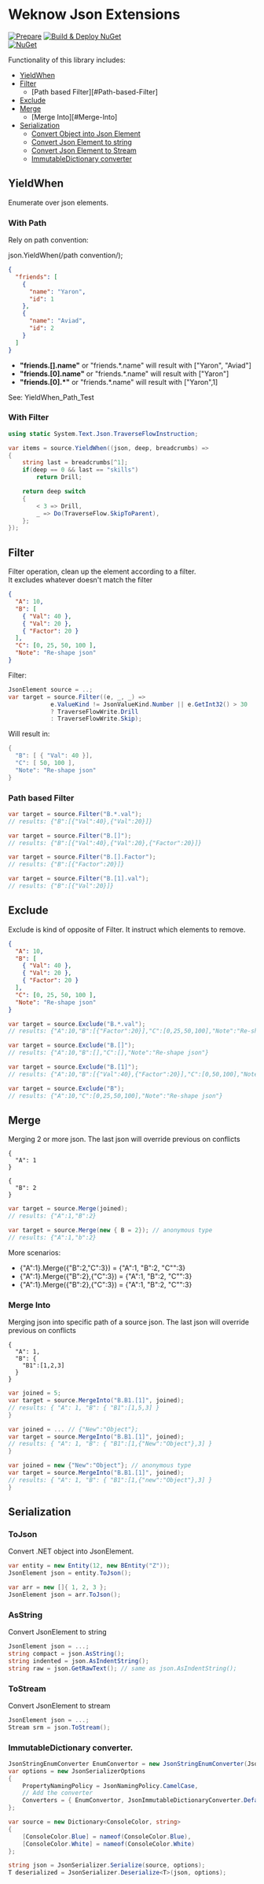 # Weknow Json Extensions  

[![Prepare](https://github.com/weknow-network/Weknow-Json-Extensions/actions/workflows/prepare-nuget.yml/badge.svg)](https://github.com/weknow-network/Weknow-Json-Extensions/actions/workflows/prepare-nuget.yml) [![Build & Deploy NuGet](https://github.com/weknow-network/Weknow-Json-Extensions/actions/workflows/Deploy.yml/badge.svg)](https://github.com/weknow-network/Weknow-Json-Extensions/actions/workflows/Deploy.yml)  
[![NuGet](https://img.shields.io/nuget/v/Weknow.Text.Json.Extensions.svg)](https://www.nuget.org/packages/Weknow.Text.Json.Extensions/)  

Functionality of this library includes:

- [YieldWhen](#YieldWhen)
- [Filter](#Filter)
  - [Path based Filter][#Path-based-Filter]
- [Exclude](#Exclude)
- [Merge](#Merge)
  - [Merge Into][#Merge-Into]
- [Serialization](#Serialization)
  - [Convert Object into Json Element](#ToJson)
  - [Convert Json Element to string](#AsString)
  - [Convert Json Element to Stream](#ToStream)
  - [ImmutableDictionary converter](#ImmutableDictionary-converter)

## YieldWhen 

Enumerate over json elements.

### With Path

Rely on path convention:

json.YieldWhen(/path convention/);

``` json
{
  "friends": [
    {
      "name": "Yaron",    
      "id": 1
    },
    {
      "name": "Aviad",   
      "id": 2
    }
  ]
}
```

- **"friends.[].name"** or "friends.*.name" 
  will result with ["Yaron", "Aviad"] 
- **"friends.[0].name"** or "friends.*.name" 
  will result with ["Yaron"] 
- **"friends.[0].*"** or "friends.*.name" 
  will result with ["Yaron",1] 


See: YieldWhen_Path_Test

### With Filter

``` cs
using static System.Text.Json.TraverseFlowInstruction;

var items = source.YieldWhen((json, deep, breadcrumbs) =>
{
    string last = breadcrumbs[^1];
    if(deep == 0 && last == "skills")
        return Drill;

    return deep switch
    {
        < 3 => Drill,
        _ => Do(TraverseFlow.SkipToParent),
    };
});
```

## Filter

Filter operation, clean up the element according to a filter.  
It excludes whatever doesn't match the filter

``` json
{
  "A": 10,
  "B": [
    { "Val": 40 },
    { "Val": 20 },
    { "Factor": 20 }
  ],
  "C": [0, 25, 50, 100 ],
  "Note": "Re-shape json"
}
```

Filter:
``` cs
JsonElement source = ..;
var target = source.Filter((e, _, _) =>
            e.ValueKind != JsonValueKind.Number || e.GetInt32() > 30 
            ? TraverseFlowWrite.Drill 
            : TraverseFlowWrite.Skip);
```
Will result in:
``` cs
{
  "B": [ { "Val": 40 }],
  "C": [ 50, 100 ],
  "Note": "Re-shape json"
}
```
### Path based Filter

``` cs
var target = source.Filter("B.*.val");
// results: {"B":[{"Val":40},{"Val":20}]}
```

``` cs
var target = source.Filter("B.[]");
// results: {"B":[{"Val":40},{"Val":20},{"Factor":20}]}
```

``` cs
var target = source.Filter("B.[].Factor");
// results: {"B":[{"Factor":20}]}
```

``` cs
var target = source.Filter("B.[1].val");
// results: {"B":[{"Val":20}]}
```

## Exclude

Exclude is kind of opposite of Filter.
It instruct which elements to remove.

``` json
{
  "A": 10,
  "B": [
    { "Val": 40 },
    { "Val": 20 },
    { "Factor": 20 }
  ],
  "C": [0, 25, 50, 100 ],
  "Note": "Re-shape json"
}
```

``` cs
var target = source.Exclude("B.*.val");
// results: {"A":10,"B":[{"Factor":20}],"C":[0,25,50,100],"Note":"Re-shape json"}
```

``` cs
var target = source.Exclude("B.[]");
// results: {"A":10,"B":[],"C":[],"Note":"Re-shape json"}
```

``` cs
var target = source.Exclude("B.[1]");
// results: {"A":10,"B":[{"Val":40},{"Factor":20}],"C":[0,50,100],"Note":"Re-shape json"}
```

``` cs
var target = source.Exclude("B");
// results: {"A":10,"C":[0,25,50,100],"Note":"Re-shape json"}
```

## Merge

Merging 2 or more json.
The last json will override previous on conflicts

``` source json
{
  "A": 1
}
```

``` joined json 
{
  "B": 2
}
```

``` cs
var target = source.Merge(joined);
// results: {"A":1,"B":2}
```

``` cs
var target = source.Merge(new { B = 2}); // anonymous type
// results: {"A":1,"b":2}
```

More scenarios:
- {"A":1}.Merge({"B":2,"C":3}) = {"A":1, "B":2, "C"":3}
- {"A":1}.Merge({"B":2},{"C":3}) = {"A":1, "B":2, "C"":3}
- {"A":1}.Merge({"B":2},{"C":3}) = {"A":1, "B":2, "C"":3}

### Merge Into

Merging json into specific path of a source json.
The last json will override previous on conflicts

``` source json
{
  "A": 1,
  "B": {
    "B1":[1,2,3]
  }
}
```

``` cs
var joined = 5;
var target = source.MergeInto("B.B1.[1]", joined);
// results: { "A": 1, "B": { "B1":[1,5,3] }
}
```

``` cs
var joined = ... // {"New":"Object"};
var target = source.MergeInto("B.B1.[1]", joined);
// results: { "A": 1, "B": { "B1":[1,{"New":"Object"},3] }
}
```

``` cs
var joined = new {"New":"Object"}; // anonymous type
var target = source.MergeInto("B.B1.[1]", joined);
// results: { "A": 1, "B": { "B1":[1,{"new":"Object"},3] }
}
```

## Serialization

### ToJson

Convert .NET object into JsonElement.

``` cs
var entity = new Entity(12, new BEntity("Z"));
JsonElement json = entity.ToJson();
```

``` cs
var arr = new []{ 1, 2, 3 };
JsonElement json = arr.ToJson();
```

### AsString

Convert JsonElement to string

``` cs
JsonElement json = ...;
string compact = json.AsString();
string indented = json.AsIndentString();
string raw = json.GetRawText(); // same as json.AsIndentString();
```

### ToStream

Convert JsonElement to stream 

``` cs
JsonElement json = ...;
Stream srm = json.ToStream();
```

### ImmutableDictionary converter.

``` csharp
JsonStringEnumConverter EnumConvertor = new JsonStringEnumConverter(JsonNamingPolicy.CamelCase);
var options = new JsonSerializerOptions
{
    PropertyNamingPolicy = JsonNamingPolicy.CamelCase,
    // Add the converter
    Converters = { EnumConvertor, JsonImmutableDictionaryConverter.Default }
};

var source = new Dictionary<ConsoleColor, string> 
{
    [ConsoleColor.Blue] = nameof(ConsoleColor.Blue),
    [ConsoleColor.White] = nameof(ConsoleColor.White)
};

string json = JsonSerializer.Serialize(source, options);
T deserialized = JsonSerializer.Deserialize<T>(json, options);

```
